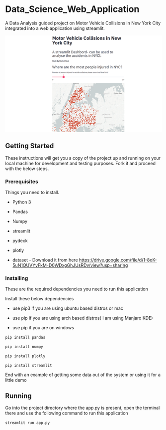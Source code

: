 # Data_Science_Web_Application
A Data Analysis guided project on Motor Vehicle Collisions in New York City integrated into a web application using streamlit.


![alt text](https://github.com/Mario-Vishal/Data_Science_Web_Application/blob/master/image.png?raw=true)


## Getting Started

These instructions will get you a copy of the project up and running on your local machine for development and testing purposes. Fork it and proceed with the below steps.

### Prerequisites

 Things you need to install.

- Python 3

- Pandas

- Numpy

- streamlit

- pydeck

- plotly

- dataset - Download it from here https://drive.google.com/file/d/1-8oK-5uN1QUVYvFkM-D0WDxgGhJUsRDv/view?usp=sharing

### Installing

These are the required dependencies you need to run this application

Install these below dependencies 

- use pip3 if you are using ubuntu based distros or mac

- use pip if you are using arch based distros( I am using Manjaro KDE)

- use pip if you are on windows

```
pip install pandas
```
```
pip install numpy
```
```
pip install plotly
```
```
pip install streamlit
```

End with an example of getting some data out of the system or using it for a little demo

## Running

Go into the project directory where the app.py is present, open the terminal there and use the following command to run this application

```
streamlit run app.py
```




